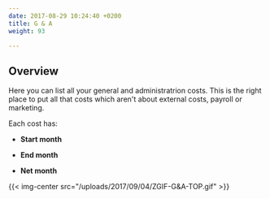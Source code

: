 ```yaml
---
date: 2017-08-29 10:24:40 +0200
title: G & A
weight: 93

---
```

## Overview

Here you can list all your general and administratrion costs. This is the right place to put all that costs which aren't about external costs, payroll or marketing.

Each cost has:

* **Start month**

* **End month**

* **Net month**

{{< img-center src="/uploads/2017/09/04/ZGIF-G&A-TOP.gif" >}}